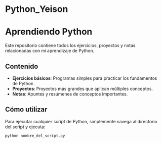 # Python_Yeison


# Aprendiendo Python

Este repositorio contiene todos los ejercicios, proyectos y notas relacionadas con mi aprendizaje de Python. 

## Contenido

- **Ejercicios básicos**: Programas simples para practicar los fundamentos de Python.
- **Proyectos**: Proyectos más grandes que aplican múltiples conceptos.
- **Notas**: Apuntes y resúmenes de conceptos importantes.

## Cómo utilizar

Para ejecutar cualquier script de Python, simplemente navega al directorio del script y ejecuta:

```bash
python nombre_del_script.py
